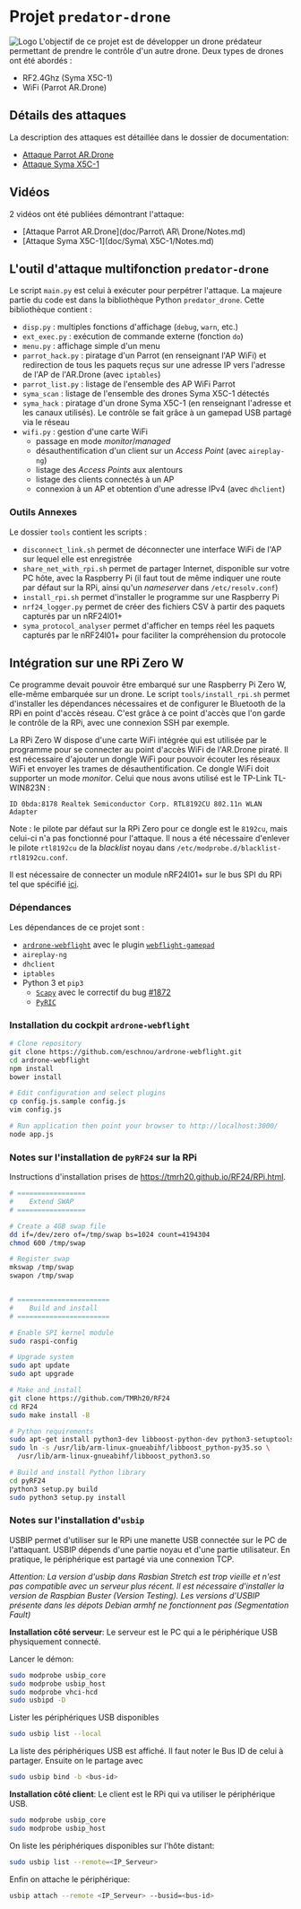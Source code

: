 # Projet `predator-drone`

![Logo](logo/logo.png)
L'objectif de ce projet est de développer un drone prédateur permettant de prendre le
contrôle d'un autre drone. Deux types de drones ont été abordés :

- RF2.4Ghz (Syma X5C-1)
- WiFi (Parrot AR.Drone)

## Détails des attaques

La description des attaques est détaillée dans le dossier de documentation:
- [Attaque Parrot AR.Drone](https://pe.ertu.be/videos/watch/54cb4bff-c321-4030-ad70-543e044f7b74)
- [Attaque Syma X5C-1](https://pe.ertu.be/videos/watch/14ae8a25-1c56-4ab7-91fe-47d0ec886a59)

## Vidéos

2 vidéos ont été publiées démontrant l'attaque:
- [Attaque Parrot AR.Drone](doc/Parrot\ AR\ Drone/Notes.md)
- [Attaque Syma X5C-1](doc/Syma\ X5C-1/Notes.md)

## L'outil d'attaque multifonction `predator-drone`

Le script `main.py` est celui à exécuter pour perpétrer l'attaque. La majeure partie du
code est dans la bibliothèque Python `predator_drone`. Cette bibliothèque contient :

- `disp.py` : multiples fonctions d'affichage (`debug`, `warn`, etc.)
- `ext_exec.py` : exécution de commande externe (fonction `do`)
- `menu.py` : affichage simple d'un menu
- `parrot_hack.py` : piratage d'un Parrot (en renseignant l'AP WiFi) et redirection de
  tous les paquets reçus sur une adresse IP vers l'adresse de l'AP de l'AR.Drone (avec
  `iptables`)
- `parrot_list.py` : listage de l'ensemble des AP WiFi Parrot
- `syma_scan` : listage de l'ensemble des drones Syma X5C-1 détectés
- `syma_hack` : piratage d'un drone Syma X5C-1 (en renseignant l'adresse et les canaux utilisés). Le contrôle se fait grâce à un gamepad USB partagé via le réseau
- `wifi.py` : gestion d'une carte WiFi
  + passage en mode *monitor*/*managed*
  + désauthentification d'un client sur un *Access Point* (avec `aireplay-ng`)
  + listage des *Access Points* aux alentours
  + listage des clients connectés à un AP
  + connexion à un AP et obtention d'une adresse IPv4 (avec `dhclient`)

### Outils Annexes

Le dossier `tools` contient les scripts :

- `disconnect_link.sh` permet de déconnecter une interface WiFi de l'AP sur lequel elle
  est enregistrée
- `share_net_with_rpi.sh` permet de partager Internet, disponible sur votre PC hôte, avec
  la Raspberry Pi (il faut tout de même indiquer une route par défaut sur la RPi, ainsi
  qu'un *nameserver* dans `/etc/resolv.conf`)
- `install_rpi.sh` permet d'installer le programme sur une Raspberry Pi
- `nrf24_logger.py` permet de créer des fichiers CSV à partir des paquets capturés par un nRF24l01+
- `syma_protocol_analyser` permet d'afficher en temps réel les paquets capturés par le nRF24l01+ pour faciliter la compréhension du protocole


## Intégration sur une RPi Zero W

Ce programme devait pouvoir être embarqué sur une Raspberry Pi Zero W, elle-même embarquée
sur un drone. Le script `tools/install_rpi.sh` permet d'installer les dépendances
nécessaires et de configurer le Bluetooth de la RPi en point d'accès réseau. C'est grâce à
ce point d'accès que l'on garde le contrôle de la RPi, avec une connexion SSH par exemple.

La RPi Zero W dispose d'une carte WiFi intégrée qui est utilisée par le programme pour se
connecter au point d'accès WiFi de l'AR.Drone piraté. Il est nécessaire d'ajouter un
dongle WiFi pour pouvoir écouter les réseaux WiFi et envoyer les trames de
désauthentification. Ce dongle WiFi doit supporter un mode *monitor*. Celui que nous avons
utilisé est le TP-Link TL-WIN823N :

```
ID 0bda:8178 Realtek Semiconductor Corp. RTL8192CU 802.11n WLAN Adapter
```

Note : le pilote par défaut sur la RPi Zero pour ce dongle est le `8192cu`, mais celui-ci
n'a pas fonctionné pour l'attaque. Il nous a été nécessaire d'enlever le pilote
`rtl8192cu` de la *blacklist* noyau dans `/etc/modprobe.d/blacklist-rtl8192cu.conf`.

Il est nécessaire de connecter un module nRF24l01+ sur le bus SPI du RPi tel que spécifié [ici](doc/nRF24l01+/Readme.md).

### Dépendances

Les dépendances de ce projet sont :

- [`ardrone-webflight`](https://github.com/eschnou/ardrone-webflight) avec le plugin
  [`webflight-gamepad`](https://github.com/wiseman/webflight-gamepad/)
- `aireplay-ng`
- `dhclient`
- `iptables`
- Python 3 et `pip3`
  + [`Scapy`](https://scapy.net/) avec le correctif du bug
    [#1872](https://github.com/secdev/scapy/issues/1872)
  + [`PyRIC`](https://github.com/wraith-wireless/pyric)



### Installation du cockpit `ardrone-webflight`

```bash
# Clone repository
git clone https://github.com/eschnou/ardrone-webflight.git
cd ardrone-webflight
npm install
bower install

# Edit configuration and select plugins
cp config.js.sample config.js
vim config.js

# Run application then point your browser to http://localhost:3000/
node app.js
```



### Notes sur l'installation de `pyRF24` sur la RPi

Instructions d'installation prises de <https://tmrh20.github.io/RF24/RPi.html>.

```bash
# =================
#    Extend SWAP
# =================

# Create a 4GB swap file
dd if=/dev/zero of=/tmp/swap bs=1024 count=4194304
chmod 600 /tmp/swap

# Register swap
mkswap /tmp/swap
swapon /tmp/swap


# =======================
#    Build and install
# =======================

# Enable SPI kernel module
sudo raspi-config

# Upgrade system
sudo apt update
sudo apt upgrade

# Make and install
git clone https://github.com/TMRh20/RF24
cd RF24
sudo make install -B

# Python requirements
sudo apt-get install python3-dev libboost-python-dev python3-setuptools
sudo ln -s /usr/lib/arm-linux-gnueabihf/libboost_python-py35.so \
  /usr/lib/arm-linux-gnueabihf/libboost_python3.so

# Build and install Python library
cd pyRF24
python3 setup.py build
sudo python3 setup.py install
```

### Notes sur l'installation d'`usbip`

USBIP permet d'utiliser sur le RPi une manette USB connectée sur le PC de l'attaquant. USBIP dépends d'une partie noyau et d'une partie utilisateur. En pratique, le périphérique est partagé via une connexion TCP.

*Attention: La version d'usbip dans Rasbian Stretch est trop vieille et n'est pas compatible avec un serveur plus récent. Il est nécessaire d'installer la version de Raspbian Buster (Version Testing). Les versions d'USBIP présente dans les dépots Debian armhf ne fonctionnent pas (Segmentation Fault)*

__Installation côté serveur__:
Le serveur est le PC qui a le périphérique USB physiquement connecté.

Lancer le démon:
```bash
sudo modprobe usbip_core
sudo modprobe usbip_host
sudo modprobe vhci-hcd
sudo usbipd -D
```

Lister les périphériques USB disponibles
```bash
sudo usbip list --local
```
La liste des périphériques USB est affiché. Il faut noter le Bus ID de celui à partager. Ensuite on le partage avec
```bash
sudo usbip bind -b <bus-id>
```

__Installation côté client__:
Le client est le RPi qui va utiliser le périphérique USB.

```bash
sudo modprobe usbip_core
sudo modprobe usbip_host
```
On liste les périphériques disponibles sur l'hôte distant:
```bash
sudo usbip list --remote=<IP_Serveur>
```
Enfin on attache le périphérique:
```bash
usbip attach --remote <IP_Serveur> --busid=<bus-id>
```